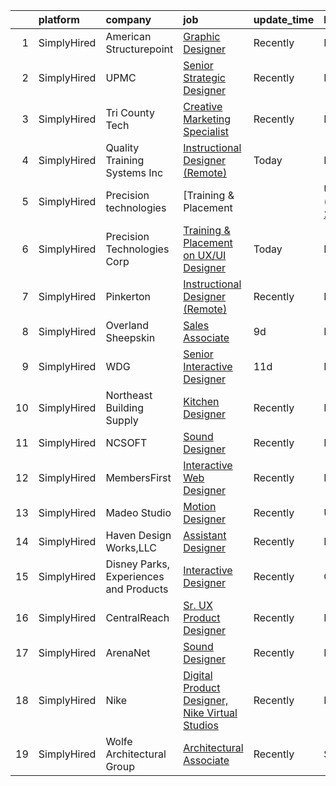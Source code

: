 

|    | platform    | company                                | job                                                                                                                                                             | update_time   | location           |
|---:|:------------|:---------------------------------------|:----------------------------------------------------------------------------------------------------------------------------------------------------------------|:--------------|:-------------------|
|  1 | SimplyHired | American Structurepoint                | [Graphic Designer](https://www.simplyhired.com/job/d5oEDTmd8ddvnkPUsMxhgO3hejHj_lT1yn78R3CCKG2Rnopc5685PA?q=interactive+designer)                               | Recently      | Indianapolis, IN   |
|  2 | SimplyHired | UPMC                                   | [Senior Strategic Designer](https://www.simplyhired.com/job/Nn20cytjYD-_PmAlVyMXuFtxxH70z0d-Rv5Clc0vja_eXs0budoSug?q=interactive+designer)                      | Recently      | Pittsburgh, PA     |
|  3 | SimplyHired | Tri County Tech                        | [Creative Marketing Specialist](https://www.simplyhired.com/job/5nl9TQL-zSfZyO2yCxvZYkpsIA-Se4p8yZDsY3-DIkWY-AFWVtTO5g?q=interactive+designer)                  | Recently      | Bartlesville, OK   |
|  4 | SimplyHired | Quality Training Systems Inc           | [Instructional Designer (Remote)](https://www.simplyhired.com/job/BLongTxca-Upbzygl4GRdxWSSaLKG8YvPEOK-gwxqDaWpoyJMNpWiw?q=interactive+designer)                | Today         | Remote             |
|  5 | SimplyHired | Precision technologies                 | [Training & Placement || UX Designer](https://www.simplyhired.com/job/1MuyoC4SZTp_6KpG_7wAUstfqdf5fuX8_5hajrF3Lm-2kP5nR0pHcQ?q=interactive+designer)            | 8d            | Remote             |
|  6 | SimplyHired | Precision Technologies Corp            | [Training & Placement on UX/UI Designer](https://www.simplyhired.com/job/dswA72bRbnP-Gn-auzghn19PKY-dOcgUd00mjtTtwjKsV-KdMFBVTg?q=interactive+designer)         | Today         | Remote             |
|  7 | SimplyHired | Pinkerton                              | [Instructional Designer (Remote)](https://www.simplyhired.com/job/B0BSVgbu4fAfpj1I9ub6Tm-gxRtVbCw05auPgIVKiynrywe3bbQm3g?q=interactive+designer)                | Recently      | Remote             |
|  8 | SimplyHired | Overland Sheepskin                     | [Sales Associate](https://www.simplyhired.com/job/in-igS5xBlH8elaZ7rRocRxJ6CRbzp2YhZWsbFqDFQFFkYRiK19h7Q?q=interactive+designer)                                | 9d            | Ketchum, ID        |
|  9 | SimplyHired | WDG                                    | [Senior Interactive Designer](https://www.simplyhired.com/job/QlLmGOcWJVRGej7zfmsn3-2_c6kHsjKYEr_MlOVxg_pcA0401-I4cg?q=interactive+designer)                    | 11d           | Remote +1 location |
| 10 | SimplyHired | Northeast Building Supply              | [Kitchen Designer](https://www.simplyhired.com/job/KxEy8JnQX33nFPn0U5vWlooGqfvJH9FoyqR3Jg8sVEalsZzlCb3KUg?q=interactive+designer)                               | Recently      | Bridgeport, CT     |
| 11 | SimplyHired | NCSOFT                                 | [Sound Designer](https://www.simplyhired.com/job/8gOhgL9xmTsycUwhWW3xiOI_irQyeWtd1QCiEmQt4XrR1wyGUEIg_w?q=interactive+designer)                                 | Recently      | Bellevue, WA       |
| 12 | SimplyHired | MembersFirst                           | [Interactive Web Designer](https://www.simplyhired.com/job/BApHw7JGz5-TXEuoNQo_xTM4-1lhJYJe2kJ5_qyxwtF_akJ0pzfOFA?q=interactive+designer)                       | Recently      | Remote             |
| 13 | SimplyHired | Madeo Studio                           | [Motion Designer](https://www.simplyhired.com/job/-b04Oh85jWN3uJ6u9JURbge1CtbU8xNg6o94ggjywS-2CdqCIFy-HA?q=interactive+designer)                                | Recently      | United States      |
| 14 | SimplyHired | Haven Design Works,LLC                 | [Assistant Designer](https://www.simplyhired.com/job/e0fJc2q0ghs9mZsGzLVmX43HBJIw1EROA9lZUx2l0OKc5oKdwmwJXw?q=interactive+designer)                             | Recently      | Buford, GA         |
| 15 | SimplyHired | Disney Parks, Experiences and Products | [Interactive Designer](https://www.simplyhired.com/job/WdF5fe5Mh6reloqPZp_L52uq7uPN8v2zBsxsRJCiG2DRwXrtpRN1MA?q=interactive+designer)                           | Recently      | Celebration, FL    |
| 16 | SimplyHired | CentralReach                           | [Sr. UX Product Designer](https://www.simplyhired.com/job/IBu2DZnmqFJfAQKnlpTAxZblKald2VQWdWKgL4gaM-DP7gH0U_pkqQ?q=interactive+designer)                        | Recently      | Holmdel, NJ        |
| 17 | SimplyHired | ArenaNet                               | [Sound Designer](https://www.simplyhired.com/job/rThG5IY9IzWMAoan9hcJnI7UxDCG6Ihg__kK3_DSy7e3u3DOyW-XHQ?q=interactive+designer)                                 | Recently      | Bellevue, WA       |
| 18 | SimplyHired | Nike                                   | [Digital Product Designer, Nike Virtual Studios](https://www.simplyhired.com/job/AqMYh3RHe9_nPkvM1-BomXGyNXG_O6mnYm_Nx7olzLc2V8Ucx8SwXg?q=interactive+designer) | Recently      | Los Angeles, CA    |
| 19 | SimplyHired | Wolfe Architectural Group              | [Architectural Associate](https://www.simplyhired.com/job/H13gEka9RJVDtlZ39-1dUF2W9CCPlI0-66rVDAzQuX8eJFKtnUIRFA?q=interactive+designer)                        | Recently      | Spokane, WA        |